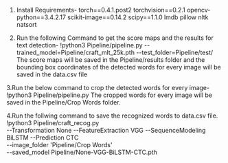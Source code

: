 1. Install Requirements-
torch==0.4.1.post2
torchvision==0.2.1
opencv-python==3.4.2.17
scikit-image==0.14.2
scipy==1.1.0
lmdb
pillow
nltk
natsort

2. Run the following Command to get the score maps and the results for text detection-
!python3 Pipeline/pipeline.py --trained_model=Pipeline/craft_mlt_25k.pth --test_folder=Pipeline/test/
The score maps will be saved in the Pipeline/results folder and the bounding box coordinates of the detected words for every image will be saved in the data.csv file

3.Run the below command to crop the detected words for every image-
!python3 Pipeline/pipeline.py
The cropped words for every image will be saved in the Pipeline/Crop Words folder.

4.Run the follwing command to save the recognized words to data.csv file.
!python3 Pipeline/craft_recog.py \
--Transformation None --FeatureExtraction VGG --SequenceModeling BiLSTM --Prediction CTC \
--image_folder 'Pipeline/Crop Words' \
--saved_model Pipeline/None-VGG-BiLSTM-CTC.pth

